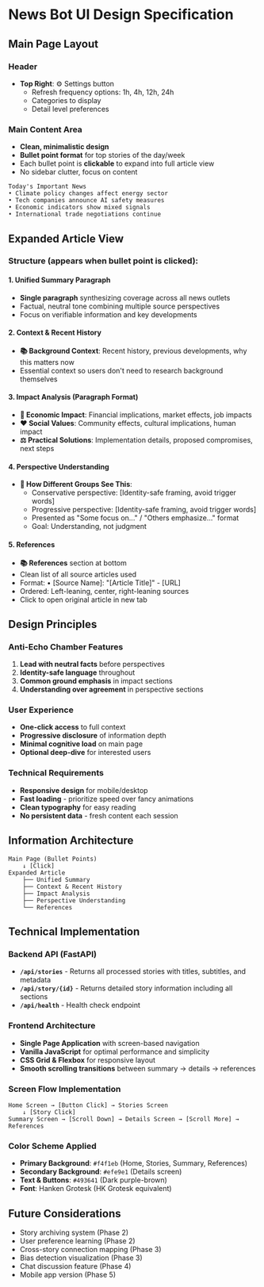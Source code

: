 # News Bot UI Design Specification

## Main Page Layout

### Header
- **Top Right**: ⚙️ Settings button
  - Refresh frequency options: 1h, 4h, 12h, 24h
  - Categories to display
  - Detail level preferences

### Main Content Area
- **Clean, minimalistic design**
- **Bullet point format** for top stories of the day/week
- Each bullet point is **clickable** to expand into full article view
- No sidebar clutter, focus on content

```
Today's Important News
• Climate policy changes affect energy sector
• Tech companies announce AI safety measures  
• Economic indicators show mixed signals
• International trade negotiations continue
```

## Expanded Article View

### Structure (appears when bullet point is clicked):

#### 1. Unified Summary Paragraph
- **Single paragraph** synthesizing coverage across all news outlets
- Factual, neutral tone combining multiple source perspectives
- Focus on verifiable information and key developments

#### 2. Context & Recent History
- **📚 Background Context**: Recent history, previous developments, why this matters now
- Essential context so users don't need to research background themselves

#### 3. Impact Analysis (Paragraph Format)
- **🏢 Economic Impact**: Financial implications, market effects, job impacts
- **❤️ Social Values**: Community effects, cultural implications, human impact  
- **⚖️ Practical Solutions**: Implementation details, proposed compromises, next steps

#### 4. Perspective Understanding
- **📰 How Different Groups See This**:
  - Conservative perspective: [Identity-safe framing, avoid trigger words]
  - Progressive perspective: [Identity-safe framing, avoid trigger words]
  - Presented as "Some focus on..." / "Others emphasize..." format
  - Goal: Understanding, not judgment

#### 5. References
- **📚 References** section at bottom
- Clean list of all source articles used
- Format: • [Source Name]: "[Article Title]" - [URL]
- Ordered: Left-leaning, center, right-leaning sources
- Click to open original article in new tab

## Design Principles

### Anti-Echo Chamber Features
1. **Lead with neutral facts** before perspectives
2. **Identity-safe language** throughout
3. **Common ground emphasis** in impact sections
4. **Understanding over agreement** in perspective sections

### User Experience
- **One-click access** to full context
- **Progressive disclosure** of information depth
- **Minimal cognitive load** on main page
- **Optional deep-dive** for interested users

### Technical Requirements
- **Responsive design** for mobile/desktop
- **Fast loading** - prioritize speed over fancy animations
- **Clean typography** for easy reading
- **No persistent data** - fresh content each session

## Information Architecture

```
Main Page (Bullet Points)
    ↓ [Click]
Expanded Article
    ├── Unified Summary
    ├── Context & Recent History
    ├── Impact Analysis  
    ├── Perspective Understanding
    └── References
```

## Technical Implementation

### Backend API (FastAPI)
- **`/api/stories`** - Returns all processed stories with titles, subtitles, and metadata
- **`/api/story/{id}`** - Returns detailed story information including all sections
- **`/api/health`** - Health check endpoint

### Frontend Architecture
- **Single Page Application** with screen-based navigation
- **Vanilla JavaScript** for optimal performance and simplicity  
- **CSS Grid & Flexbox** for responsive layout
- **Smooth scrolling transitions** between summary → details → references

### Screen Flow Implementation
```
Home Screen → [Button Click] → Stories Screen
    ↓ [Story Click]
Summary Screen → [Scroll Down] → Details Screen → [Scroll More] → References
```

### Color Scheme Applied
- **Primary Background**: `#f4f1eb` (Home, Stories, Summary, References)
- **Secondary Background**: `#efe9e1` (Details screen)
- **Text & Buttons**: `#493641` (Dark purple-brown)
- **Font**: Hanken Grotesk (HK Grotesk equivalent)

## Future Considerations
- Story archiving system (Phase 2)
- User preference learning (Phase 2)  
- Cross-story connection mapping (Phase 3)
- Bias detection visualization (Phase 3)
- Chat discussion feature (Phase 4)
- Mobile app version (Phase 5)